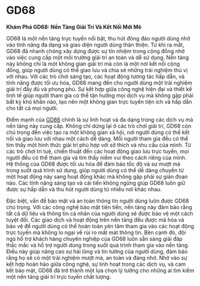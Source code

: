 # GD68

**Khám Phá GD68: Nền Tảng Giải Trí Và Kết Nối Mới Mẻ**

GD68 là một nền tảng trực tuyến nổi bật, thu hút đông đảo người dùng nhờ vào tính năng đa dạng và giao diện người dùng thân thiện. Từ khi ra mắt, GD68 đã nhanh chóng xây dựng được sự tín nhiệm trong cộng đồng nhờ vào việc cung cấp một môi trường giải trí an toàn và dễ sử dụng. Nền tảng này không chỉ là một không gian giải trí mà còn là một nơi kết nối cộng đồng, giúp người dùng có thể giao lưu và chia sẻ những trải nghiệm thú vị với nhau. Với các trò chơi sáng tạo, các hoạt động tương tác hấp dẫn, và tính năng được tối ưu hóa, GD68 mang đến cho người dùng một trải nghiệm giải trí đầy đủ và phong phú. Sự kết hợp giữa công nghệ hiện đại và thiết kế tinh tế giúp người tham gia có thể tận hưởng mọi dịch vụ mà không gặp phải bất kỳ khó khăn nào, tạo nên một không gian trực tuyến tiện ích và hấp dẫn cho tất cả mọi người.

Điểm mạnh của <a href="https://gd86.org">GD86</a> chính là sự linh hoạt và đa dạng trong các dịch vụ mà nền tảng này cung cấp. Không chỉ dừng lại ở các trò chơi giải trí, GD68 còn chú trọng đến việc tạo ra một không gian xã hội, nơi người dùng có thể kết nối và giao lưu với nhau một cách dễ dàng. Mỗi người tham gia đều có thể tìm thấy một hình thức giải trí phù hợp với sở thích và nhu cầu của mình. Từ các trò chơi trí tuệ, chiến thuật đến các hoạt động giao lưu trực tuyến, mọi người đều có thể tham gia và tìm thấy niềm vui theo cách riêng của mình. Hệ thống của GD68 được tối ưu hóa để đảm bảo tốc độ và sự mượt mà trong suốt quá trình sử dụng, giúp người dùng có thể dễ dàng chuyển từ một hoạt động này sang hoạt động khác mà không gặp phải sự gián đoạn nào. Các tính năng sáng tạo và cải tiến không ngừng giúp GD68 luôn giữ được sự hấp dẫn và thu hút người dùng từ nhiều nơi khác nhau.

Đặc biệt, vấn đề bảo mật và an toàn thông tin người dùng luôn được GD68 chú trọng. Với các công nghệ bảo mật tiên tiến, nền tảng này đảm bảo rằng tất cả dữ liệu và thông tin cá nhân của người dùng sẽ được bảo vệ một cách tuyệt đối. Các giao dịch và hoạt động trên nền tảng đều được mã hóa và bảo vệ để người dùng có thể hoàn toàn yên tâm tham gia vào các hoạt động trực tuyến mà không lo ngại về rủi ro mất mát thông tin. Bên cạnh đó, đội ngũ hỗ trợ khách hàng chuyên nghiệp của GD68 luôn sẵn sàng giải đáp thắc mắc và hỗ trợ người dùng trong suốt quá trình tham gia vào nền tảng. Điều này giúp nâng cao sự hài lòng và tin tưởng của người dùng, đảm bảo rằng họ sẽ có một trải nghiệm mượt mà, an toàn và đáng nhớ. Nhờ vào sự kết hợp hoàn hảo giữa công nghệ, sự linh hoạt trong các dịch vụ, và cam kết bảo mật, GD68 đã trở thành một lựa chọn lý tưởng cho những ai tìm kiếm một nền tảng giải trí trực tuyến chất lượng.
